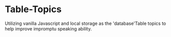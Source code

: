 # Table-Topics
Utilizing vanilla Javascript and local storage as the 'database'Table topics to help improve impromptu speaking ability.
